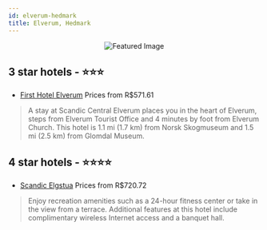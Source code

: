 ```yaml
---
id: elverum-hedmark
title: Elverum, Hedmark
---
```


<center><img src="https://i.travelapi.com/hotels/7000000/6160000/6157400/6157356/1eda7309_z.jpg" alt="Featured Image" /></center>


##  3 star hotels - ⭐️⭐️⭐️

-    [First Hotel Elverum](https://us.hurb.com/hotels/elverum/first-hotel-elverum-JNP-JP01430V?cmp=18055) Prices from R$571.61
   > A stay at Scandic Central Elverum places you in the heart of Elverum, steps from Elverum Tourist Office and 4 minutes by foot from Elverum Church. This hotel is 1.1 mi (1.7 km) from Norsk Skogmuseum and 1.5 mi (2.5 km) from Glomdal Museum.

##  4 star hotels - ⭐️⭐️⭐️⭐️

-    [Scandic Elgstua](https://us.hurb.com/hotels/elverum/scandic-elgstua-JNP-JP332621?cmp=18055) Prices from R$720.72
   > Enjoy recreation amenities such as a 24-hour fitness center or take in the view from a terrace. Additional features at this hotel include complimentary wireless Internet access and a banquet hall.
